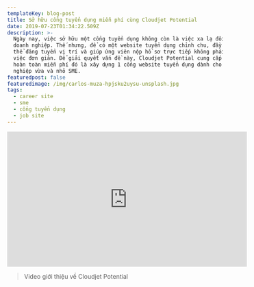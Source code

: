 ```yaml
---
templateKey: blog-post
title: Sở hữu cổng tuyển dụng miễn phí cùng Cloudjet Potential
date: 2019-07-23T01:34:22.509Z
description: >-
  Ngày nay, việc sở hữu một cổng tuyển dụng không còn là việc xa lạ đối với các
  doanh nghiệp. Thế nhưng, để có một website tuyển dụng chỉnh chu, đầy đủ, có
  thể đăng tuyển vị trí và giúp ứng viên nộp hồ sơ trực tiếp không phải là một
  việc đơn giản. Để giải quyết vấn đề này, Cloudjet Potential cung cấp 1 dịch vụ
  hoàn toàn miễn phí đó là xây dựng 1 cổng website tuyển dụng dành cho các doanh
  nghiệp vừa và nhỏ SME.
featuredpost: false
featuredimage: /img/carlos-muza-hpjsku2uysu-unsplash.jpg
tags:
  - career site
  - sme
  - cổng tuyển dụng
  - job site
---
```

<iframe width="560" height="315" src="https://www.youtube.com/embed/VoCvLd--P-o" frameborder="0" allow="accelerometer; autoplay; encrypted-media; gyroscope; picture-in-picture" allowfullscreen></iframe>

> Video giới thiệu về Cloudjet Potential

